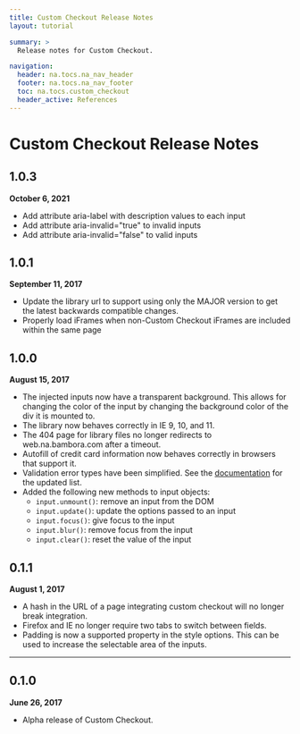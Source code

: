 ```yaml
---
title: Custom Checkout Release Notes
layout: tutorial

summary: >
  Release notes for Custom Checkout.

navigation:
  header: na.tocs.na_nav_header
  footer: na.tocs.na_nav_footer
  toc: na.tocs.custom_checkout
  header_active: References
---
```


# Custom Checkout Release Notes

## 1.0.3

**October 6, 2021**

- Add attribute aria-label with description values to each input
- Add attribute aria-invalid="true" to invalid inputs
- Add attribute aria-invalid="false" to valid inputs

## 1.0.1

**September 11, 2017**

- Update the library url to support using only the MAJOR version to get the latest backwards compatible changes.
- Properly load iFrames when non-Custom Checkout iFrames are included within the same page

## 1.0.0

**August 15, 2017**

- The injected inputs now have a transparent background. This allows for changing the color of the input by changing the background color of the div it is mounted to. 
- The library now behaves correctly in IE 9, 10, and 11. 
- The 404 page for library files no longer redirects to web.na.bambora.com after a timeout. 
- Autofill of credit card information now behaves correctly in browsers that support it.
- Validation error types have been simplified. See the [documentation](/docs/references/custom_checkout/#error-type) for the updated list.
- Added the following new methods to input objects:
  - `input.unmount()`: remove an input from the DOM
  - `input.update()`: update the options passed to an input
  - `input.focus()`: give focus to the input
  - `input.blur()`: remove focus from the input
  - `input.clear()`: reset the value of the input

## 0.1.1

**August 1, 2017** 

- A hash in the URL of a page integrating custom checkout will no longer break integration.
- Firefox and IE no longer require two tabs to switch between fields.
- Padding is now a supported property in the style options. This can be used to increase the selectable area of the inputs.

---

## 0.1.0

**June 26, 2017**

- Alpha release of Custom Checkout.
